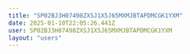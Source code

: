 ```yaml
---
title: "SP02BJ3H07498ZXSJ1X5J65MXMJBTAPDMCGK1YXM"
date: 2025-01-10T22:05:26.441Z
user: SP02BJ3H07498ZXSJ1X5J65MXMJBTAPDMCGK1YXM
layout: "users"
---
```

    